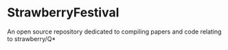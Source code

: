 # StrawberryFestival
An open source repository dedicated to compiling papers and code relating to strawberry/Q*
